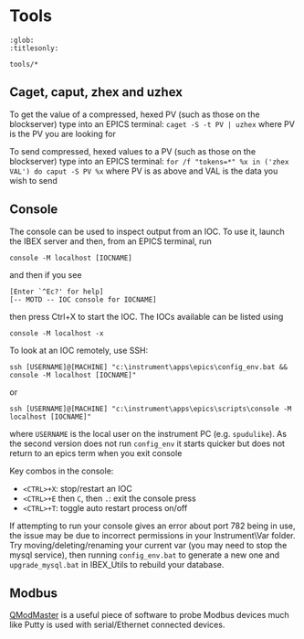 # Tools

```{toctree}
:glob:
:titlesonly:

tools/*
```

## Caget, caput, zhex and uzhex

To get the value of a compressed, hexed PV (such as those on the blockserver) type into an EPICS terminal:
`caget -S -t PV | uzhex` where PV is the PV you are looking for

To send compressed, hexed values to a PV (such as those on the blockserver) type into an EPICS terminal:
`for /f "tokens=*" %x in ('zhex VAL') do caput -S PV %x` where PV is as above and VAL is the data you wish to send

## Console

The console can be used to inspect output from an IOC. To use it, launch the IBEX server and then, from an EPICS terminal, run

```
console -M localhost [IOCNAME]
```
and then if you see 
```
[Enter `^Ec?' for help]
[-- MOTD -- IOC console for IOCNAME]
```
then press Ctrl+X to start the IOC.
The IOCs available can be listed using
```
console -M localhost -x
```

To look at an IOC remotely, use SSH:

```
ssh [USERNAME]@[MACHINE] "c:\instrument\apps\epics\config_env.bat && console -M localhost [IOCNAME]"
```
or
```
ssh [USERNAME]@[MACHINE] "c:\instrument\apps\epics\scripts\console -M localhost [IOCNAME]"
```
where `USERNAME` is the local user on the instrument PC (e.g. `spudulike`). As the second version does
not run `config_env` it starts quicker but does not return to an epics term when you exit console 

Key combos in the console:

- `<CTRL>+X`: stop/restart an IOC
- `<CTRL>+E` then `C`, then `.`: exit the console press
- `<CTRL>+T`: toggle auto restart process on/off 

If attempting to run your console gives an error about port 782 being in use, the issue may be due to incorrect permissions in your Instrument\Var folder. Try moving/deleting/renaming your current var (you may need to stop the mysql service), then running `config_env.bat` to generate a new one and `upgrade_mysql.bat` in IBEX_Utils to rebuild your database.

## Modbus

[QModMaster](https://sourceforge.net/projects/qmodmaster/) is a useful piece of software to probe Modbus devices much like Putty is used with serial/Ethernet connected devices.
